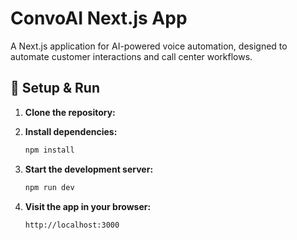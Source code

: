 # ConvoAI Next.js App

A Next.js application for AI-powered voice automation, designed to automate customer interactions and call center workflows.

## 🚀 Setup & Run

1. **Clone the repository:**

2. **Install dependencies:**

    ```bash
    npm install
    ```

3. **Start the development server:**

    ```bash
    npm run dev
    ```

4. **Visit the app in your browser:**
    ```
    http://localhost:3000
    ```
